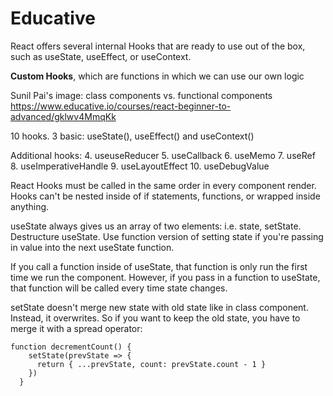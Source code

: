 # Educative

React offers several internal Hooks that are ready to use out of the box, such as useState, useEffect, or useContext.

__Custom Hooks__, which are functions in which we can use our own logic

Sunil Pai's image: class components vs. functional components
https://www.educative.io/courses/react-beginner-to-advanced/gklwv4MmqKk

10 hooks. 3 basic: useState(), useEffect() and useContext() 

Additional hooks: 
4. useuseReducer
5. useCallback
6. useMemo
7. useRef
8. useImperativeHandle
9. useLayoutEffect
10. useDebugValue

React Hooks must be called in the same order in every component render. Hooks can't be nested inside of if statements, functions, or wrapped inside anything.

useState always gives us an array of two elements: i.e. state, setState.
Destructure useState.
Use function version of setting state if you're passing in value into the next useState function.

If you call a function inside of useState, that function is only run the first time we run the component. However, if you pass in a function to useState, that function will be called every time state changes.

setState doesn't merge new state with old state like in class component. Instead, it overwrites. So if you want to keep the old state, you have to merge it with a spread operator: 

```
function decrementCount() {
    setState(prevState => {
      return { ...prevState, count: prevState.count - 1 }
    }) 
  }
```
